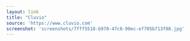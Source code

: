 ```yaml
---
layout: link
title: "Cluvio"
source: 'https://www.cluvio.com'
screenshot: 'screenshots/7fff5518-b970-47c8-90ec-ef705b713f08.jpg'
---
```


